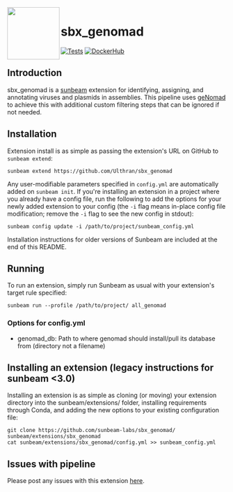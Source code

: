 <img src="https://github.com/sunbeam-labs/sunbeam/blob/stable/docs/images/sunbeam_logo.gif" width=120, height=120 align="left" />

# sbx_genomad

<!-- Badges start -->
[![Tests](https://github.com/Ulthran/sbx_genomad/actions/workflows/tests.yml/badge.svg)](https://github.com/Ulthran/sbx_genomad/actions/workflows/tests.yml)
[![DockerHub](https://img.shields.io/docker/pulls/sunbeamlabs/sbx_genomad)](https://hub.docker.com/repository/docker/sunbeamlabs/sbx_genomad/)
<!-- Badges end -->

## Introduction

sbx_genomad is a [sunbeam](https://github.com/sunbeam-labs/sunbeam) extension for identifying, assigning, and annotating viruses and plasmids in assemblies. This pipeline uses [geNomad](https://gnomad.broadinstitute.org/) to achieve this with additional custom filtering steps that can be ignored if not needed.

## Installation

Extension install is as simple as passing the extension's URL on GitHub to `sunbeam extend`:

    sunbeam extend https://github.com/Ulthran/sbx_genomad

Any user-modifiable parameters specified in `config.yml` are automatically added on `sunbeam init`. If you're installing an extension in a project where you already have a config file, run the following to add the options for your newly added extension to your config (the `-i` flag means in-place config file modification; remove the `-i` flag to see the new config in stdout):

    sunbeam config update -i /path/to/project/sunbeam_config.yml

Installation instructions for older versions of Sunbeam are included at the end of this README.

## Running

To run an extension, simply run Sunbeam as usual with your extension's target rule specified:

    sunbeam run --profile /path/to/project/ all_genomad

### Options for config.yml

  - genomad_db: Path to where genomad should install/pull its database from (directory not a filename)
    
## Installing an extension (legacy instructions for sunbeam <3.0)

Installing an extension is as simple as cloning (or moving) your extension directory into the sunbeam/extensions/ folder, installing requirements through Conda, and adding the new options to your existing configuration file: 

    git clone https://github.com/sunbeam-labs/sbx_genomad/ sunbeam/extensions/sbx_genomad
    cat sunbeam/extensions/sbx_genomad/config.yml >> sunbeam_config.yml

## Issues with pipeline

Please post any issues with this extension [here](https://github.com/sunbeam-labs/sbx_genomad/issues).
